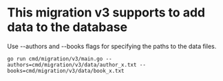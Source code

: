 # This migration v3 supports to add data to the database

Use --authors and --books flags for specifying the paths to the data files.

```base
go run cmd/migration/v3/main.go --authors=cmd/migration/v3/data/author_x.txt --books=cmd/migration/v3/data/book_x.txt
```